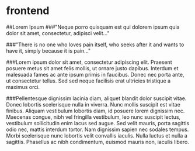 # frontend

##Lorem Ipsum
###"Neque porro quisquam est qui dolorem ipsum quia dolor sit amet, consectetur, adipisci velit..."


###"There is no one who loves pain itself, who seeks after it and wants to have it, simply because it is pain..."

###Lorem ipsum dolor sit amet, consectetur adipiscing elit. Praesent posuere metus sit amet felis mollis, ut ornare justo dapibus. Interdum et malesuada fames ac ante ipsum primis in faucibus. Donec nec porta ante, ut consectetur tellus. Sed sed neque facilisis erat ultricies tristique a maximus orci.

###Pellentesque dignissim lacinia diam, aliquet blandit dolor suscipit vitae. Donec lobortis scelerisque nulla in viverra. Nunc mollis suscipit est vitae finibus. Aliquam vestibulum lobortis diam, id posuere lorem dignissim nec. Maecenas congue, nibh vel fringilla vestibulum, leo nunc suscipit lectus, vestibulum sollicitudin enim lacus sed augue. Sed velit mauris, porta sagittis odio nec, mattis interdum tortor. Nam dignissim sapien nec sodales tempus. Morbi scelerisque nunc lobortis velit convallis iaculis. Nulla luctus et nulla a sagittis. Phasellus ac nibh condimentum, euismod mauris non, iaculis libero.
